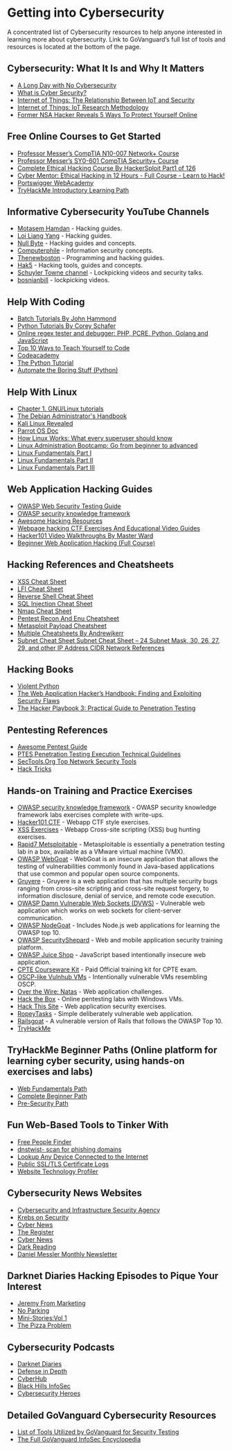 # Getting into Cybersecurity
A concentrated list of Cybersecurity resources to help anyone interested in learning more about cybersecurity.
Link to GoVanguard’s full list of tools and resources is located at the bottom of the page.


Cybersecurity: What It Is and Why It Matters
----------------------------------------------------------------------------------------------------------------------------------------

  * [A Long Day with No Cybersecurity](https://www.youtube.com/watch?v=PYXdTIwdkj0)
  * [What is Cyber Security?](https://www.youtube.com/watch?v=ooJSgsB5fIE)
  * [Internet of Things: The Relationship Between IoT and Security](https://www.youtube.com/watch?v=LcoEe0LvaBo)
  * [Internet of Things: IoT Research Methodology](https://www.youtube.com/watch?v=iQCaGxnY4LM)
  * [Former NSA Hacker Reveals 5 Ways To Protect Yourself Online](https://www.youtube.com/watch?v=-ni_PWxrsNo)

Free Online Courses to Get Started
----------------------------------------------------------------------------------------------------------------------------------------

  * [Professor Messer’s CompTIA N10-007 Network+ Course](https://www.professormesser.com/network-plus/n10-007/n10-007-training-course/)
  * [Professor Messer’s SY0-601 CompTIA Security+ Course](https://www.professormesser.com/security-plus/sy0-601/sy0-601-video/sy0-601-comptia-security-plus-course/)
  * [Complete Ethical Hacking Course By HackerSploit Part1 of 126](https://www.youtube.com/watch?v=tHd8k54kVs8&list=PLBf0hzazHTGOEuhPQSnq-Ej8jRyXxfYvl)
  * [Cyber Mentor: Ethical Hacking in 12 Hours - Full Course - Learn to Hack!](https://www.youtube.com/watch?v=fNzpcB7ODxQ)
  * [Portswigger WebAcademy](https://portswigger.net/web-security)
  * [TryHackMe Introductory Learning Path](https://tryhackme.com/client/GoVanguard/path/join?code=eose6ewyj2l)

Informative Cybersecurity YouTube Channels 
----------------------------------------------------------------------------------------------------------------------------------------
  
  * [Motasem Hamdan](https://www.youtube.com/channel/UCNSdU_1ehXtGclimTVckHmQ/videos) - Hacking guides.
  * [Loi Liang Yang](https://www.youtube.com/channel/UC1szFCBUWXY3ESff8dJjjzw/videos) - Hacking guides.
  * [Null Byte](https://www.youtube.com/channel/UCgTNupxATBfWmfehv21ym-g) - Hacking guides and concepts.
  * [Computerphile](https://www.youtube.com/user/Computerphile/videos?view=0&sort=p&shelf_id=2) - Information security concepts.
  * [Thenewboston](https://www.youtube.com/user/thenewboston/playlists) - Programming and hacking guides.
  * [Hak5](https://www.youtube.com/user/Hak5Darren/featured) - Hacking tools, guides and concepts.
  * [Schuyler Towne channel](https://www.youtube.com/user/SchuylerTowne/) - Lockpicking videos and security talks.
  * [bosnianbill](https://www.youtube.com/user/bosnianbill) - lockpicking videos.
  
Help With Coding
----------------------------------------------------------------------------------------------------------------------------------------

  * [Batch Tutorials By John Hammond](https://www.youtube.com/playlist?list=PL69BE3BF7D0BB69C4)
  * [Python Tutorials By Corey Schafer](https://www.youtube.com/playlist?list=PL-osiE80TeTt2d9bfVyTiXJA-UTHn6WwU)
  * [Online regex tester and debugger: PHP, PCRE, Python, Golang and JavaScript](https://regex101.com/)
  * [Top 10 Ways to Teach Yourself to Code](https://lifehacker.com/top-10-ways-to-teach-yourself-to-code-1684250889)
  * [Codeacademy](https://www.codecademy.com/)
  * [The Python Tutorial](https://docs.python.org/3/tutorial/index.html)
  * [Automate the Boring Stuff (Python)](https://automatetheboringstuff.com/)

Help With Linux
----------------------------------------------------------------------------------------------------------------------------------------

  * [Chapter 1. GNU/Linux tutorials](https://www.debian.org/doc/manuals/debian-reference/ch01.en.html#_console_basics)
  * [The Debian Administrator's Handbook](https://www.debian.org/doc/manuals/debian-handbook)
  * [Kali Linux Revealed](https://www.kali.org/download-kali-linux-revealed-book/)
  * [Parrot OS Doc]( https://www.parrotsec.org/docs)
  * [How Linux Works: What every superuser should know](https://www.amazon.com/How-Linux-Works-Brian-Ward/dp/1718500408/ref=sr_1_1?crid=1SXHR3ZX8EVSF&keywords=how+linux+works&qid=1658922347&sprefix=how+linux+works%2Caps%2C111&sr=8-1)
  * [Linux Administration Bootcamp: Go from beginner to advanced](https://www.udemy.com/course/linux-administration-bootcamp/learn)
  * [Linux Fundamentals Part I](https://tryhackme.com/room/linuxfundamentalspart1)
  * [Linux Fundamentals Part II](https://tryhackme.com/room/linuxfundamentalspart2)
  * [Linux Fundamentals Part III](https://tryhackme.com/room/linuxfundamentalspart3) 

Web Application Hacking Guides
----------------------------------------------------------------------------------------------------------------------------------------

  * [OWASP Web Security Testing Guide]( https://owasp.org/www-project-web-security-testing-guide/v42/) 
  * [OWASP security knowledge framework](https://owasp-skf.gitbook.io/asvs-write-ups/)
  * [Awesome Hacking Resources](https://github.com/vitalysim/Awesome-Hacking-Resources)
  * [Webpage hacking CTF Exercises And Educational Video Guides](https://www.hacker101.com/)
  * [Hacker101 Video Walkthroughs By Master Ward](https://www.youtube.com/playlist?list=PLf1HS8uYJ17Kiu26FgMo-vSxXCgGG-0cx)
  * [Beginner Web Application Hacking (Full Course)](https://www.youtube.com/watch?v=24fHLWXGS-M)

Hacking References and Cheatsheets
----------------------------------------------------------------------------------------------------------------------------------------
 
  * [XSS Cheat Sheet](https://n0p.net/penguicon/php_app_sec/mirror/xss.html)
  * [LFI Cheat Sheet](https://highon.coffee/blog/lfi-cheat-sheet/)
  * [Reverse Shell Cheat Sheet](https://highon.coffee/blog/reverse-shell-cheat-sheet/)
  * [SQL Injection Cheat Sheet](https://www.invicti.com/blog/web-security/sql-injection-cheat-sheet/)
  * [Nmap Cheat Sheet](https://highon.coffee/blog/nmap-cheat-sheet/)
  * [Pentest Recon And Enu Cheatsheet](https://highon.coffee/blog/penetration-testing-tools-cheat-sheet/#recon-and-enumeration)
  * [Metasploit Payload Cheatsheet](https://netsec.ws/?p=331)
  * [Multiple Cheatsheets By Andrewjkerr](https://github.com/andrewjkerr/security-cheatsheets)
  * [Subnet Cheat Sheet Subnet Cheat Sheet – 24 Subnet Mask, 30, 26, 27, 29, and other IP Address CIDR Network References](freecodecamp.org)

Hacking Books
----------------------------------------------------------------------------------------------------------------------------------------

  * [Violent Python]( https://www.amazon.com/Violent-Python-Cookbook-Penetration-Engineers/dp/1597499579/ref=sr_1_1?crid=2COVPNF276816)
  * [The Web Application Hacker’s Handbook: Finding and Exploiting Security Flaws]( https://www.amazon.com/Web-Application-Hackers-Handbook-Exploiting/dp/1118026470/ref=sr_1_1?crid=7OOX2YCQSL1P)
  * [The Hacker Playbook 3: Practical Guide to Penetration Testing](https://www.amazon.com/Hacker-Playbook-Practical-Penetration-Testing/dp/1980901759/ref=sr_1_1?crid=3L6TXCLRK92HM)

Pentesting References
----------------------------------------------------------------------------------------------------------------------------------------

  * [Awesome Pentest Guide](https://github.com/enaqx/awesome-pentest)
  * [PTES Penetration Testing Execution Technical Guidelines](http://www.pentest-standard.org/index.php/PTES_Technical_Guidelines)
  * [SecTools.Org Top Network Security Tools](https://crazzycop.blogspot.com/2017/03/parrot-os-bash-command-line.html)
  * [Hack Tricks]( https://book.hacktricks.xyz/)

Hands-on Training and Practice Exercises
----------------------------------------------------------------------------------------------------------------------------------------
 
  * [OWASP security knowledge framework](https://owasp-skf.gitbook.io/asvs-write-ups/) - OWASP security knowledge framework labs exercises complete with write-ups.
  * [Hacker101 CTF](https://ctf.hacker101.com/) - Webapp CTF style exercises.
  * [XSS Exercises](https://xss-game.appspot.com/) - Webapp Cross-site scripting (XSS) bug hunting exercises.
  * [Rapid7 Metsploitable](https://information.rapid7.com/download-metasploitable-2017.html?LS=1631875&CS=web) - Metasploitable is essentially a penetration testing lab in a box, available as a VMware virtual machine (VMX).
  * [OWASP WebGoat](https://owasp.org/www-project-webgoat/) - WebGoat is an insecure application that allows the testing of vulnerabilities commonly found in Java-based applications that use common and popular open source components.
  * [Gruyere](https://google-gruyere.appspot.com/) - Gruyere is a web application that has multiple security bugs ranging from cross-site scripting and cross-site request forgery, to information disclosure, denial of service, and remote code execution.
  * [OWASP Damn Vulnerable Web Sockets (DVWS)](https://github.com/interference-security/DVWS/) - Vulnerable web application which works on web sockets for client-server communication.
  * [OWASP NodeGoat](https://github.com/OWASP/NodeGoat/) - Includes Node.js web applications for learning the OWASP top 10.
  * [OWASP SecurityShepard](https://github.com/OWASP/SecurityShepherd/) - Web and mobile application security training platform.
  * [OWASP Juice Shop](https://github.com/bkimminich/juice-shop/) - JavaScript based intentionally insecure web application.
  * [CPTE Courseware Kit](https://www.mile2.com/ebooks/) - Paid Official training kit for CPTE exam.
  * [OSCP-like Vulnhub VMs](https://www.abatchy.com/2017/02/oscp-like-vulnhub-vms) - Intentionally vulnerable VMs resembling OSCP.
  * [Over the Wire: Natas](http://overthewire.org/wargames/natas/) - Web application challenges.
  * [Hack the Box](https://www.hackthebox.eu/) - Online pentesting labs with Windows VMs.
  * [Hack This Site](https://www.hackthissite.org/) - Web application security exercises.
  * [RopeyTasks](https://github.com/iriusrisk/RopeyTasks) - Simple deliberately vulnerable web application.
  * [Railsgoat](https://github.com/OWASP/railsgoat) - A vulnerable version of Rails that follows the OWASP Top 10.
  * [TryHackMe](https://tryhackme.com/)

TryHackMe Beginner Paths (Online platform for learning cyber security, using hands-on exercises and labs)
----------------------------------------------------------------------------------------------------------------------------------------

  * [Web Fundamentals Path](https://tryhackme.com/path/outline/web)
  * [Complete Beginner Path](https://tryhackme.com/path/outline/beginner)
  * [Pre-Security Path](https://tryhackme.com/path/outline/presecurity)

Fun Web-Based Tools to Tinker With
---------------------------------------------------------------------------------------------------------------------------------------

  * [Free People Finder]( https://www.truepeoplesearch.com/)
  * [dnstwist- scan for phishing domains](https://dnstwist.it/)
  * [Lookup Any Device Connected to the Internet](https://www.shodan.io/)
  * [Public  SSL/TLS Certificate Logs](https://cert.sh)
  * [Website Technology Profiler](http://builtwith.com)

Cybersecurity News Websites
----------------------------------------------------------------------------------------------------------------------------------------

  * [Cybersecurity and Infrastructure Security Agency](https://www.cisa.gov/uscert/)
  * [Krebs on Security](https://krebsonsecurity.com/)
  * [Cyber News](https://cybernews.com/)
  * [The Register](https://www.theregister.com/)
  * [Cyber News](https://www.reddit.com/r/CyberNews/)
  * [Dark Reading](https://www.darkreading.com/)
  * [Daniel Messler Monthly Newsletter](https://danielmiessler.com/newsletter/)

  Darknet Diaries Hacking Episodes to Pique Your Interest
----------------------------------------------------------------------------------------------------------------------------------------

  * [Jeremy From Marketing](https://darknetdiaries.com/episode/36)
  * [No Parking](https://darknetdiaries.com/episode/40)
  * [Mini-Stories:Vol 1](https://darknetdiaries.com/episode/22/)
  * [The Pizza Problem](https://darknetdiaries.com/episode/97/)

Cybersecurity Podcasts
----------------------------------------------------------------------------------------------------------------------------------------

  * [Darknet Diaries](https://darknetdiaries.com/)
  * [Defense in Depth](https://cisoseries.com/category/podcast/defense-in-depth/)
  * [CyberHub](https://www.cyberhubpodcast.com/)
  * [Black Hills InfoSec](https://www.blackhillsinfosec.com/podcasts/)
  * [Cybersecurity Heroes](https://cybersecurityheroes.sounder.fm/)


  Detailed GoVanguard Cybersecurity Resources
----------------------------------------------------------------------------------------------------------------------------------------

  * [List of Tools Utilized by GoVanguard for Security Testing](https://github.com/GoVanguard/main-security-testing-tools)
  * [The Full GoVanguard InfoSec Encyclopedia](https://github.com/GoVanguard/list-infosec-encyclopedia)
